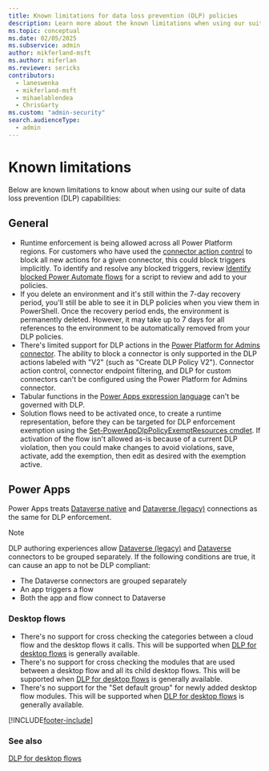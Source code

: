 ```yaml
---
title: Known limitations for data loss prevention (DLP) policies
description: Learn more about the known limitations when using our suite of data loss prevention (DLP) capabilities.
ms.topic: conceptual
ms.date: 02/05/2025
ms.subservice: admin
author: mikferland-msft
ms.author: miferlan
ms.reviewer: sericks
contributors:
  - laneswenka
  - mikferland-msft
  - mihaelablendea
  - ChrisGarty
ms.custom: "admin-security"
search.audienceType: 
  - admin
---
```


# Known limitations
Below are known limitations to know about when using our suite of data loss prevention (DLP) capabilities:

## General
- Runtime enforcement is being allowed across all Power Platform regions. For customers who have used the [connector action control](connector-action-control.md) to block all new actions for a given connector, this could block triggers implicitly.  To identify and resolve any blocked triggers, review [Identify blocked Power Automate flows](identify-blocked-flows-data-policies.md) for a script to review and add to your policies.
- If you delete an environment and it's still within the 7-day recovery period, you'll still be able to see it in DLP policies when you view them in PowerShell. Once the recovery period ends, the environment is permanently deleted. However, it may take up to 7 days for all references to the environment to be automatically removed from your DLP policies.
- There's limited support for DLP actions in the [Power Platform for Admins connector](/connectors/powerplatformforadmins/). The ability to block a connector is only supported in the DLP actions labeled with "V2" (such as "Create DLP Policy V2"). Connector action control, connector endpoint filtering, and DLP for custom connectors can't be configured using the Power Platform for Admins connector.
- Tabular functions in the [Power Apps expression language](/powerapps/maker/canvas-apps/formula-reference) can't be governed with DLP.
- Solution flows need to be activated once, to create a runtime representation, before they can be targeted for DLP enforcement exemption using the [Set-PowerAppDlpPolicyExemptResources cmdlet](/powershell/module/microsoft.powerapps.administration.powershell/set-powerappdlppolicyexemptresources). If activation of the flow isn't allowed as-is because of a current DLP violation, then you could make changes to avoid violations, save, activate, add the exemption, then edit as desired with the exemption active.

## Power Apps
Power Apps treats [Dataverse native](/power-apps/maker/canvas-apps/data-platform-create-app-scratch) and [Dataverse (legacy)](/connectors/commondataservice/) connections as the same for DLP enforcement. 

> [!NOTE]
> DLP authoring experiences allow [Dataverse (legacy)](/connectors/commondataservice/) and [Dataverse](/connectors/commondataserviceforapps/) connectors to be grouped separately. If the following conditions are true, it can cause an app to not be DLP compliant:
> - The Dataverse connectors are grouped separately
> - An app triggers a flow 
> - Both the app and flow connect to Dataverse

### Desktop flows
- There's no support for cross checking the categories between a cloud flow and the desktop flows it calls. This will be supported when [DLP for desktop flows](/power-automate/prevent-data-loss#data-loss-prevention-dlp-for-desktop-flows-preview) is generally available.
- There's no support for cross checking the modules that are used between a desktop flow and all its child desktop flows. This will be supported when [DLP for desktop flows](/power-automate/prevent-data-loss#data-loss-prevention-dlp-for-desktop-flows-preview) is generally available.
- There's no support for the "Set default group" for newly added desktop flow modules. This will be supported when [DLP for desktop flows](/power-automate/prevent-data-loss#data-loss-prevention-dlp-for-desktop-flows-preview) is generally available.


[!INCLUDE[footer-include](../includes/footer-banner.md)]

### See also
[DLP for desktop flows](/power-automate/prevent-data-loss#data-loss-prevention-dlp-for-desktop-flows-preview)
